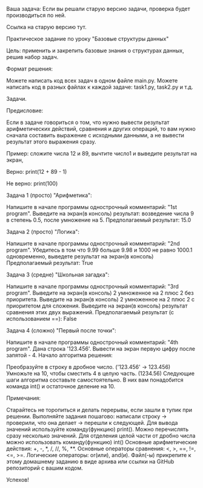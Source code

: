 Ваша задача:
Если вы решали старую версию задачи, проверка будет производиться по ней.

Ссылка на старую версию тут.



Практическое задание по уроку "Базовые структуры данных"



Цель: применить и закрепить базовые знания о структурах данных, решив набор задач.



Формат решения:

Можете написать код всех задач в одном файле main.py.
Можете написать код в разных файлах к каждой задаче: task1.py, task2.py и т.д.


Задачи.

Предисловие:

Если в задаче говориться о том, что нужно вывести результат арифметических действий, сравнения и других операций, то вам нужно сначала составить выражение с исходными данными, а не вывести результат этого выражения сразу.

Пример: сложите числа 12 и 89, вычтите число1 и выведите результат на экран,

Верно: print(12 + 89 - 1)

Не верно: print(100)



Задача 1 (просто) "Арифметика":

Напишите в начале программы однострочный комментарий: "1st program".
Выведите на экран(в консоль) результат: возведение числа 9 в степень 0.5, после умножение на 5.
Предполагаемый результат: 15.0


Задача 2 (просто) "Логика":

Напишите в начале программы однострочный комментарий: "2nd program".
Убедитесь в том что 9.99 больше 9.98 и 1000 не равно 1000.1 одновременно, выведете результат на экран(в консоль)
 Предполагаемый результат: True


Задача 3 (средне) "Школьная загадка":

Напишите в начале программы однострочный комментарий: "3rd program".
Выведите на экран(в консоль) 2 умноженное на 2 плюс 2 без приоритета.
Выведите на экран(в консоль) 2 умноженное на 2 плюс 2 с приоритетом для сложения.
Выведите на экран(в консоль) результат сравнения этих двух выражений.
Предполагаемый результат (с использованием ==): False


Задача 4 (сложно) "Первый после точки":

Напишите в начале программы однострочный комментарий: "4th program".
Дана строка '123.456'.
Вывести на экран первую цифру после запятой - 4.
Начало алгоритма решения:

Преобразуйте в строку в дробное число. ('123.456' -> 123.456)
Умножьте на 10, чтобы сместить 4 в целую часть. (1234.56)
Следующие шаги алгоритма составьте самостоятельно. В них вам понадобится команда int() и остаточное деление на 10.



Примечания:

Старайтесь не торопиться и делать перерывы, если зашли в тупик при решении.
Выполняйте задания пошагово: написали строку -> проверили, что она делает -> перешли к следующей.
Для вывода значений используйте команду(функцию) print(). Можно перечислять сразу несколько значений.
Для отделения целой части от дробно числа можно использовать команду(функцию) int()
Основные арифметические действия: +, -, *, /, //, %, **.
Основные операторы сравнения: <, >, ==, !=, <=, >=.
Логические операторы: or(или), and(и).
Файл(-ы) прикрепите к этому домашнему заданию в виде архива или ссылки на GitHub репозиторий с вашим кодом.



Успехов!
